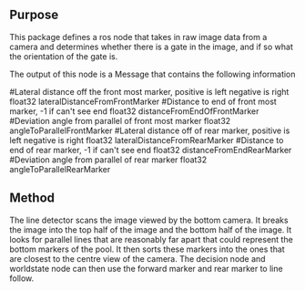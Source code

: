 ## Purpose
This package defines a ros node that takes in raw image data from a camera and determines whether there is a gate in the image, and if so what the orientation of the gate is.

The output of this node is a Message that contains the following information

  #Lateral distance off the front most marker, positive is left negative is right
  float32 lateralDistanceFromFrontMarker
  #Distance to end of front most marker, -1 if can't see end
  float32 distanceFromEndOfFrontMarker
  #Deviation angle from parallel of front most marker
  float32 angleToParallelFrontMarker
  #Lateral distance off of rear marker, positive is left negative is right
  float32 lateralDistanceFromRearMarker
  #Distance to end of rear marker, -1 if can't see end
  float32 distanceFromEndRearMarker
  #Deviation angle from parallel of rear marker
  float32 angleToParallelRearMarker
      
## Method

The line detector scans the image viewed by the bottom camera. It breaks the image into the top half of the image and the bottom
half of the image. It looks for parallel lines that are reasonably far apart that could represent the bottom markers of the pool.
It then sorts these markers into the ones that are closest to the centre view of the camera. The decision node and worldstate node
can then use the forward marker and rear marker to line follow.
